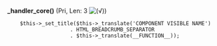 **_handler_core()** (Pri, Len: 3 ![(&radic;)](https://raw.github.com/TheB3Rt0z/schrimp/master/.inc/img/icon_16x16_green_ok.png ""))  
  
		$this->_set_title($this->_translate('COMPONENT VISIBLE NAME')
		                . HTML_BREADCRUMB_SEPARATOR
		                . $this->_translate(__FUNCTION__));
